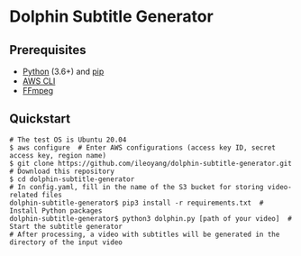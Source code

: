 # Dolphin Subtitle Generator

## Prerequisites

* [Python](https://www.python.org/) (3.6+) and [pip](https://pip.pypa.io/)
* [AWS CLI](https://docs.aws.amazon.com/cli/latest/userguide/getting-started-install.html)
* [FFmpeg](https://ffmpeg.org/)

## Quickstart

```shell
# The test OS is Ubuntu 20.04
$ aws configure  # Enter AWS configurations (access key ID, secret access key, region name)
$ git clone https://github.com/ileoyang/dolphin-subtitle-generator.git  # Download this repository
$ cd dolphin-subtitle-generator
# In config.yaml, fill in the name of the S3 bucket for storing video-related files
dolphin-subtitle-generator$ pip3 install -r requirements.txt  # Install Python packages
dolphin-subtitle-generator$ python3 dolphin.py [path of your video]  # Start the subtitle generator
# After processing, a video with subtitles will be generated in the directory of the input video
```